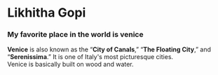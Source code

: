 # Likhitha Gopi
### My favorite place in the world is venice<br>
**Venice** is also known as the “**City of Canals**,” “**The Floating City**,” and “**Serenissima**.”  It is one of Italy's most picturesque cities.<br>Venice is basically built on wood and water.